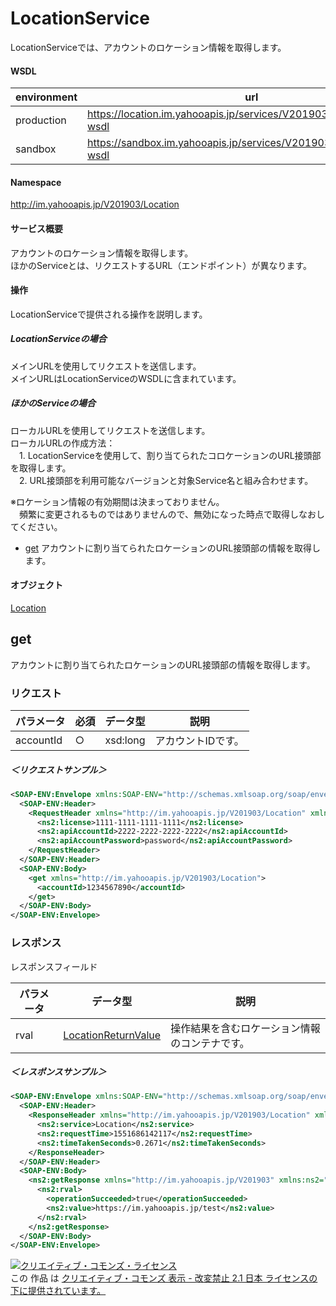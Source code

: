 # LocationService
LocationServiceでは、アカウントのロケーション情報を取得します。
#### WSDL
| environment | url |
|---|---|
| production  | https://location.im.yahooapis.jp/services/V201903/LocationService?wsdl|
| sandbox  | https://sandbox.im.yahooapis.jp/services/V201903/LocationService?wsdl|

#### Namespace
http://im.yahooapis.jp/V201903/Location

#### サービス概要
アカウントのロケーション情報を取得します。<br>
ほかのServiceとは、リクエストするURL（エンドポイント）が異なります。

#### 操作
LocationServiceで提供される操作を説明します。

##### LocationServiceの場合
メインURLを使用してリクエストを送信します。<br>
メインURLはLocationServiceのWSDLに含まれています。

##### ほかのServiceの場合
ローカルURLを使用してリクエストを送信します。<br>
ローカルURLの作成方法：<br>
　1. LocationServiceを使用して、割り当てられたコロケーションのURL接頭部を取得します。<br>
　2. URL接頭部を利用可能なバージョンと対象Service名と組み合わせます。

※ロケーション情報の有効期間は決まっておりません。<br>
　頻繁に変更されるものではありませんので、無効になった時点で取得しなおしてください。

+ [get](#get)
アカウントに割り当てられたロケーションのURL接頭部の情報を取得します。

#### オブジェクト
[Location](../data/Location)

## get
アカウントに割り当てられたロケーションのURL接頭部の情報を取得します。

### リクエスト

| パラメータ | 必須 | データ型 | 説明 |
|---|---|---|---|
| accountId | ○ | xsd:long | アカウントIDです。 |

##### ＜リクエストサンプル＞
```xml
<SOAP-ENV:Envelope xmlns:SOAP-ENV="http://schemas.xmlsoap.org/soap/envelope/">
  <SOAP-ENV:Header>
    <RequestHeader xmlns="http://im.yahooapis.jp/V201903/Location" xmlns:ns2="http://im.yahooapis.jp/V201903">
      <ns2:license>1111-1111-1111-1111</ns2:license>
      <ns2:apiAccountId>2222-2222-2222-2222</ns2:apiAccountId>
      <ns2:apiAccountPassword>password</ns2:apiAccountPassword>
    </RequestHeader>
  </SOAP-ENV:Header>
  <SOAP-ENV:Body>
    <get xmlns="http://im.yahooapis.jp/V201903/Location">
      <accountId>1234567890</accountId>
    </get>
  </SOAP-ENV:Body>
</SOAP-ENV:Envelope>
```

### レスポンス
レスポンスフィールド

| パラメータ | データ型 | 説明 |
|---|---|---|
| rval | [LocationReturnValue](../data/Location/LocationReturnValue.md) | 操作結果を含むロケーション情報のコンテナです。 | error | [Error](../data/Common/Error.md) | エラーです。 |

##### ＜レスポンスサンプル＞
```xml
<SOAP-ENV:Envelope xmlns:SOAP-ENV="http://schemas.xmlsoap.org/soap/envelope/">
  <SOAP-ENV:Header>
    <ResponseHeader xmlns="http://im.yahooapis.jp/V201903/Location" xmlns:ns2="http://im.yahooapis.jp/V201903">
      <ns2:service>Location</ns2:service>
      <ns2:requestTime>1551686142117</ns2:requestTime>
      <ns2:timeTakenSeconds>0.2671</ns2:timeTakenSeconds>
    </ResponseHeader>
  </SOAP-ENV:Header>
  <SOAP-ENV:Body>
    <ns2:getResponse xmlns="http://im.yahooapis.jp/V201903" xmlns:ns2="http://im.yahooapis.jp/V201903/Location">
      <ns2:rval>
        <operationSucceeded>true</operationSucceeded>
        <ns2:value>https://im.yahooapis.jp/test</ns2:value>
      </ns2:rval>
    </ns2:getResponse>
  </SOAP-ENV:Body>
</SOAP-ENV:Envelope>
```

<a rel="license" href="http://creativecommons.org/licenses/by-nd/2.1/jp/"><img alt="クリエイティブ・コモンズ・ライセンス" style="border-width:0" src="https://i.creativecommons.org/l/by-nd/2.1/jp/88x31.png" /></a><br />この 作品 は <a rel="license" href="http://creativecommons.org/licenses/by-nd/2.1/jp/">クリエイティブ・コモンズ 表示 - 改変禁止 2.1 日本 ライセンスの下に提供されています。</a>
